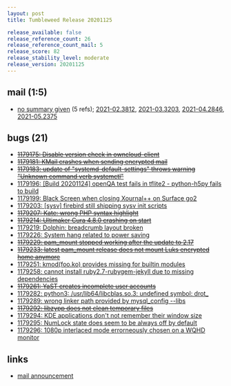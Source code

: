 ```yaml
---
layout: post
title: Tumbleweed Release 20201125

release_available: false
release_reference_count: 26
release_reference_count_mail: 5
release_score: 82
release_stability_level: moderate
release_version: 20201125
---
```


## mail (1:5)

- [no summary given](https://github.com/boombatower/tumbleweed-review/issues/10) (5 refs); [2021-02.3812](https://github.com/boombatower/tumbleweed-review/issues/10), [2021-03.3203](https://github.com/boombatower/tumbleweed-review/issues/10), [2021-04.2846](https://github.com/boombatower/tumbleweed-review/issues/10), [2021-05.2375](https://github.com/boombatower/tumbleweed-review/issues/10)

## bugs (21)

<!--more-->

- ~~[1179175: Disable version check in owncloud-client](https://bugzilla.opensuse.org/show_bug.cgi?id=1179175)~~
- ~~[1179181: KMail crashes when sending encrypted mail](https://bugzilla.opensuse.org/show_bug.cgi?id=1179181)~~
- ~~[1179183: update of "systemd-default-settings" throws warning "Unknown command verb systemctl"](https://bugzilla.opensuse.org/show_bug.cgi?id=1179183)~~
- [1179196: \[Build 20201124\] openQA test fails in tflite2 - python-h5py fails to build](https://bugzilla.opensuse.org/show_bug.cgi?id=1179196)
- [1179199: Black Screen when closing Xournal++ on Surface go2](https://bugzilla.opensuse.org/show_bug.cgi?id=1179199)
- [1179203: \[sysv\] firebird still shipping sysv init scripts](https://bugzilla.opensuse.org/show_bug.cgi?id=1179203)
- ~~[1179207: Kate: wrong PHP syntax highlight](https://bugzilla.opensuse.org/show_bug.cgi?id=1179207)~~
- ~~[1179214: Ultimaker Cura 4.8.0 crashing on start](https://bugzilla.opensuse.org/show_bug.cgi?id=1179214)~~
- [1179219: Dolphin: breadcrumb layout broken](https://bugzilla.opensuse.org/show_bug.cgi?id=1179219)
- [1179226: System hang related to power saving](https://bugzilla.opensuse.org/show_bug.cgi?id=1179226)
- ~~[1179229: pam_mount stopped working after the update to 2.17](https://bugzilla.opensuse.org/show_bug.cgi?id=1179229)~~
- ~~[1179233: latest pam_mount release does not mount Luks encrypted home anymore](https://bugzilla.opensuse.org/show_bug.cgi?id=1179233)~~
- [1179251: kmod(foo.ko) provides missing for builtin modules](https://bugzilla.opensuse.org/show_bug.cgi?id=1179251)
- [1179258: cannot install ruby2.7-rubygem-jekyll due to missing dependencies](https://bugzilla.opensuse.org/show_bug.cgi?id=1179258)
- ~~[1179261: YaST creates incomplete user accounts](https://bugzilla.opensuse.org/show_bug.cgi?id=1179261)~~
- [1179282: python3: /usr/lib64/libcblas.so.3: undefined symbol: drot_](https://bugzilla.opensuse.org/show_bug.cgi?id=1179282)
- [1179289: wrong linker path provided by mysql_config --libs](https://bugzilla.opensuse.org/show_bug.cgi?id=1179289)
- ~~[1179292: libzypp does not clean temporary files](https://bugzilla.opensuse.org/show_bug.cgi?id=1179292)~~
- [1179294: KDE applications don't not remember their window size](https://bugzilla.opensuse.org/show_bug.cgi?id=1179294)
- [1179295: NumLock state does seem to be always off by default](https://bugzilla.opensuse.org/show_bug.cgi?id=1179295)
- [1179296: 1080p interlaced mode errorneously chosen on a WQHD monitor](https://bugzilla.opensuse.org/show_bug.cgi?id=1179296)



## links

- [mail announcement](https://github.com/boombatower/tumbleweed-review/issues/10)
